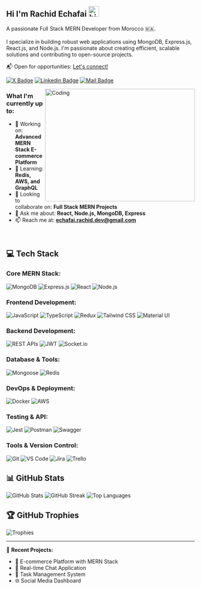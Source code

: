 ## Hi I'm Rachid Echafai <img src="https://user-images.githubusercontent.com/1303154/88677602-1635ba80-d120-11ea-84d8-d263ba5fc3c0.gif" width="28px" height="28px" alt="hi">

A passionate Full Stack MERN Developer from Morocco 🇲🇦.<br><br>
I specialize in building robust web applications using MongoDB, Express.js, React.js, and Node.js. I'm passionate about creating efficient, scalable solutions and contributing to open-source projects.

📬 Open for opportunities: [Let's connect!](#)

[![X Badge](https://img.shields.io/badge/-@rachidEchaf-1ca0f1?style=flat&labelColor=1ca0f1&logo=twitter&logoColor=white)](https://twitter.com/Rachid_echaf) 
[![Linkedin Badge](https://img.shields.io/badge/-Rachid_Echafai-0e76a8?style=flat&labelColor=0e76a8&logo=linkedin&logoColor=white)](https://www.linkedin.com/in/rachid-echafai-31b830281/) 
[![Mail Badge](https://img.shields.io/badge/-echafai.rachid-c0392b?style=flat&labelColor=c0392b&logo=gmail&logoColor=white)](mailto:echafai.rachid.dev@gmail.com)

<img align="right" alt="Coding" src="https://github.com/abhisheknaiidu/abhisheknaiidu/blob/master/code.gif?raw=true" width="400" height="300" />

### What I'm currently up to:

- 🔭 Working on: **Advanced MERN Stack E-commerce Platform**
- 🌱 Learning: **Redis, AWS, and GraphQL**
- 👯 Looking to collaborate on: **Full Stack MERN Projects**
- 💬 Ask me about: **React, Node.js, MongoDB, Express**
- 📫 Reach me at: **echafai.rachid.dev@gmail.com**

<br />

## 💻 Tech Stack

### Core MERN Stack:
![MongoDB](https://img.shields.io/badge/MongoDB-47A248?style=for-the-badge&logo=mongodb&logoColor=white)
![Express.js](https://img.shields.io/badge/Express.js-000000?style=for-the-badge&logo=express&logoColor=white)
![React](https://img.shields.io/badge/React-61DAFB?style=for-the-badge&logo=react&logoColor=black)
![Node.js](https://img.shields.io/badge/Node.js-339933?style=for-the-badge&logo=nodedotjs&logoColor=white)

### Frontend Development:
![JavaScript](https://img.shields.io/badge/JavaScript-F7DF1E?style=for-the-badge&logo=javascript&logoColor=black)
![TypeScript](https://img.shields.io/badge/TypeScript-3178C6?style=for-the-badge&logo=typescript&logoColor=white)
![Redux](https://img.shields.io/badge/Redux-764ABC?style=for-the-badge&logo=redux&logoColor=white)
![Tailwind CSS](https://img.shields.io/badge/Tailwind_CSS-38B2AC?style=for-the-badge&logo=tailwind-css&logoColor=white)
![Material UI](https://img.shields.io/badge/Material_UI-0081CB?style=for-the-badge&logo=material-ui&logoColor=white)

### Backend Development:
![REST APIs](https://img.shields.io/badge/REST_APIs-009688?style=for-the-badge&logo=fastapi&logoColor=white)
![JWT](https://img.shields.io/badge/JWT-000000?style=for-the-badge&logo=json-web-tokens&logoColor=white)
![Socket.io](https://img.shields.io/badge/Socket.io-010101?style=for-the-badge&logo=socket.io&logoColor=white)

### Database & Tools:
![Mongoose](https://img.shields.io/badge/Mongoose-880000?style=for-the-badge&logo=mongoose&logoColor=white)
![Redis](https://img.shields.io/badge/Redis-DC382D?style=for-the-badge&logo=redis&logoColor=white)

### DevOps & Deployment:
![Docker](https://img.shields.io/badge/Docker-2496ED?style=for-the-badge&logo=docker&logoColor=white)
![AWS](https://img.shields.io/badge/AWS-232F3E?style=for-the-badge&logo=amazon-aws&logoColor=white)

### Testing & API:
![Jest](https://img.shields.io/badge/Jest-C21325?style=for-the-badge&logo=jest&logoColor=white)
![Postman](https://img.shields.io/badge/Postman-FF6C37?style=for-the-badge&logo=postman&logoColor=white)
![Swagger](https://img.shields.io/badge/Swagger-85EA2D?style=for-the-badge&logo=swagger&logoColor=black)

### Tools & Version Control:
![Git](https://img.shields.io/badge/Git-F05032?style=for-the-badge&logo=git&logoColor=white)
![VS Code](https://img.shields.io/badge/VS_Code-007ACC?style=for-the-badge&logo=visual-studio-code&logoColor=white)
![Jira](https://img.shields.io/badge/Jira-0052CC?style=for-the-badge&logo=jira&logoColor=white)
![Trello](https://img.shields.io/badge/Trello-0052CC?style=for-the-badge&logo=trello&logoColor=white)

## 📊 GitHub Stats

![GitHub Stats](https://github-readme-stats.vercel.app/api?username=Echaftech23&show_icons=true&theme=dracula&hide_border=true)
![GitHub Streak](https://github-readme-streak-stats.herokuapp.com/?user=Echaftech23&theme=dracula&hide_border=true)
![Top Languages](https://github-readme-stats.vercel.app/api/top-langs/?username=Echaftech23&layout=compact&theme=dracula&hide_border=true)

## 🏆 GitHub Trophies
![Trophies](https://github-profile-trophy.vercel.app/?username=Echaftech23&theme=dracula&no-frame=true&no-bg=true&margin-w=4)

---

💼 **Recent Projects:**
- 🛒 E-commerce Platform with MERN Stack
- 💬 Real-time Chat Application
- 📝 Task Management System
- 🌐 Social Media Dashboard